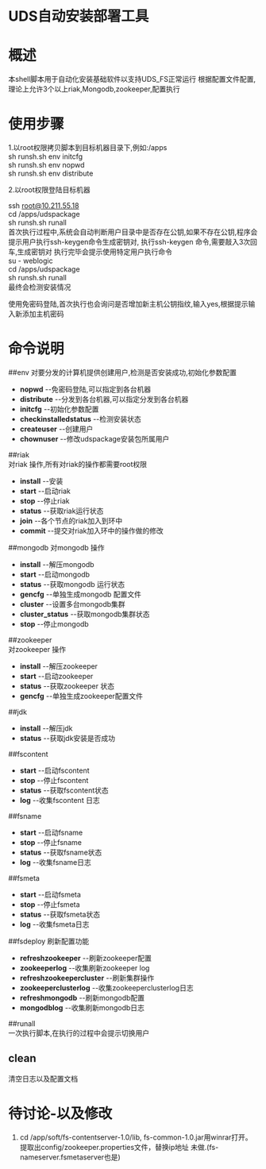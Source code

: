 UDS自动安装部署工具
==

概述
=
本shell脚本用于自动化安装基础软件以支持UDS_FS正常运行
根据配置文件配置,理论上允许3个以上riak,Mongodb,zookeeper,配置执行


使用步骤
=
1.以root权限拷贝脚本到目标机器目录下,例如:/apps  
sh runsh.sh env initcfg   
sh runsh.sh env nopwd   
sh runsh.sh env distribute   

2.以root权限登陆目标机器  

ssh root@10.211.55.18  
cd /apps/udspackage  
sh runsh.sh runall  
       首次执行过程中,系统会自动判断用户目录中是否存在公钥,如果不存在公钥,程序会提示用户执行ssh-keygen命令生成密钥对, 
    执行ssh-keygen 命令,需要敲入3次回车,生成密钥对
执行完毕会提示使用特定用户执行命令  
su - weblogic  
cd /apps/udspackage  
sh runsh.sh runall  
最终会检测安装情况    

使用免密码登陆,首次执行也会询问是否增加新主机公钥指纹,输入yes,根据提示输入新添加主机密码



命令说明
=

##env
对要分发的计算机提供创建用户,检测是否安装成功,初始化参数配置
    
- **nopwd**  --免密码登陆,可以指定到各台机器  
- **distribute** --分发到各台机器,可以指定分发到各台机器  
- **initcfg** --初始化参数配置   
- **checkinstalledstatus** --检测安装状态  
- **createuser** --创建用户  
- **chownuser** --修改udspackage安装包所属用户  

##riak  
对riak 操作,所有对riak的操作都需要root权限   

- **install** --安装   
- **start** --启动riak   
- **stop** --停止riak   
- **status** --获取riak运行状态  
- **join** --各个节点的riak加入到环中  
- **commit** --提交对riak加入环中的操作做的修改  

##mongodb
对mongodb 操作 
- **install** --解压mongodb 
- **start**  --启动mongodb 
- **status** --获取mongodb 运行状态 
- **gencfg** --单独生成mongodb 配置文件
- **cluster** --设置多台mongodb集群
- **cluster_status** --获取mongodb集群状态
- **stop**  --停止mongodb 
    
##zookeeper  
对zookeeper 操作   
- **install** --解压zookeeper  
- **start** --启动zookeeper   
- **status** --获取zookeeper 状态  
- **gencfg** --单独生成zookeeper配置文件   

##jdk    

- **install** --解压jdk   
- **status** --获取jdk安装是否成功   

##fscontent   
   
- **start**  --启动fscontent   
- **stop**  --停止fscontent   
- **status** --获取fscontent状态   
- **log**  --收集fscontent 日志  

##fsname   
 
- **start** --启动fsname   
- **stop**  --停止fsname  
- **status** --获取fsname状态  
- **log**  --收集fsname日志   
    
##fsmeta   

- **start** --启动fsmeta  
- **stop**  --停止fsmeta  
- **status** --获取fsmeta状态  
- **log**  --收集fsmeta日志   

##fsdeploy 
刷新配置功能  

- **refreshzookeeper** --刷新zookeeper配置  
- **zookeeperlog** --收集刷新zookeeper log   
- **refreshzookeepercluster** --刷新集群操作
- **zookeeperclusterlog** --收集zookeeperclusterlog日志  
- **refreshmongodb** --刷新mongodb配置   
- **mongodblog** --收集刷新mongodb日志  

##runall    
一次执行脚本,在执行的过程中会提示切换用户  
  
## clean     
清空日志以及配置文档  




待讨论-以及修改
==
1. cd /app/soft/fs-contentserver-1.0/lib, fs-common-1.0.jar用winrar打开。提取出config/zookeeper.properties文件，替换ip地址 未做.(fs-nameserver.fsmetaserver也是)

